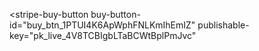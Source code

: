 <script async
  src="https://js.stripe.com/v3/buy-button.js">
</script>

<stripe-buy-button
  buy-button-id="buy_btn_1PTUI4K6ApWphFNLKmIhEmIZ"
  publishable-key="pk_live_4V8TCBIgbLTaBCWtBplPmJvc"
>
</stripe-buy-button>
